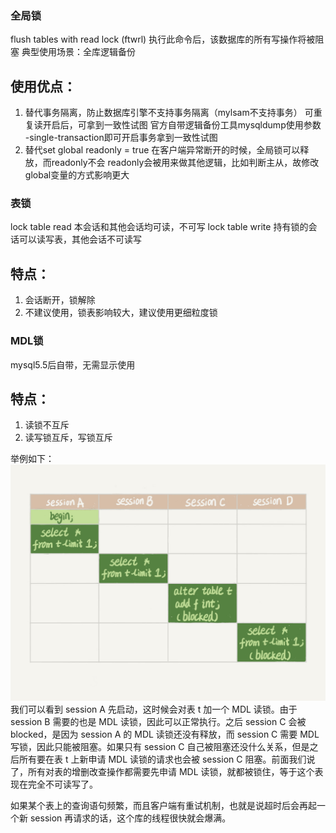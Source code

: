### 全局锁
flush tables with read lock (ftwrl)
执行此命令后，该数据库的所有写操作将被阻塞
典型使用场景：全库逻辑备份

## 使用优点：
1. 替代事务隔离，防止数据库引擎不支持事务隔离（mylsam不支持事务）
   可重复读开启后，可拿到一致性试图
   官方自带逻辑备份工具mysqldump使用参数 -single-transaction即可开启事务拿到一致性试图
2. 替代set global readonly = true 
   在客户端异常断开的时候，全局锁可以释放，而readonly不会
   readonly会被用来做其他逻辑，比如判断主从，故修改global变量的方式影响更大

### 表锁
lock table read
本会话和其他会话均可读，不可写
lock table write
持有锁的会话可以读写表，其他会话不可读写

## 特点：
1. 会话断开，锁解除
2. 不建议使用，锁表影响较大，建议使用更细粒度锁

### MDL锁
mysql5.5后自带，无需显示使用

## 特点：
1. 读锁不互斥
2. 读写锁互斥，写锁互斥

举例如下：
![](image/MDL锁示例.png)
我们可以看到 session A 先启动，这时候会对表 t 加一个 MDL 读锁。由于 session B 需要的也是 MDL 读锁，因此可以正常执行。之后 session C 会被 blocked，是因为 session A 的 MDL 读锁还没有释放，而 session C 需要 MDL 写锁，因此只能被阻塞。如果只有 session C 自己被阻塞还没什么关系，但是之后所有要在表 t 上新申请 MDL 读锁的请求也会被 session C 阻塞。前面我们说了，所有对表的增删改查操作都需要先申请 MDL 读锁，就都被锁住，等于这个表现在完全不可读写了。

如果某个表上的查询语句频繁，而且客户端有重试机制，也就是说超时后会再起一个新 session 再请求的话，这个库的线程很快就会爆满。





